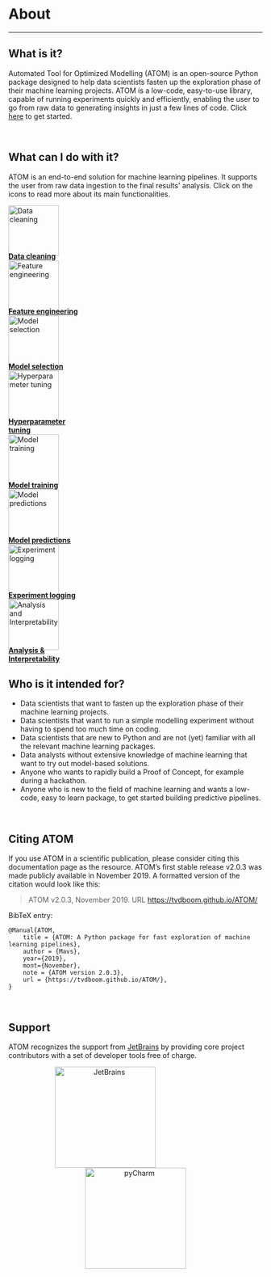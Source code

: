 # About
-------

## What is it?

Automated Tool for Optimized Modelling (ATOM) is an open-source
Python package designed to help data scientists fasten up the
exploration phase of their machine learning projects. ATOM is a
low-code, easy-to-use library, capable of running experiments
quickly and efficiently, enabling the user to go from raw data
to generating insights in just a few lines of code. Click
[here](../getting_started) to get started.

<br>

## What can I do with it?

ATOM is an end-to-end solution for machine learning pipelines. It supports
the user from raw data ingestion to the final results' analysis. Click on
the icons to read more about its main functionalities.

<div class="row">
  <div class="column">
    <a href="../user_guide/data_cleaning" draggable="false">
      <img src="../img/icons/icon_1.svg" alt="Data cleaning" width="100px" height="100px" draggable="false">
      <figcaption style="margin-top: -8px"><strong>Data cleaning</strong></figcaption>
    </a>
  </div>
  <div class="column">
    <a href="../user_guide/feature_engineering" draggable="false">
        <img src="../img/icons/icon_2.svg" alt="Feature engineering" width="100px" height="100px" draggable="false">
        <figcaption style="margin-top: -8px"><strong>Feature engineering</strong></figcaption>
    </a>
  </div>
  <div class="column">
    <a href="../user_guide/models" draggable="false">
      <img src="../img/icons/icon_3.svg" alt="Model selection" width="100px" height="100px" draggable="false">
      <figcaption style="margin-top: -8px"><strong>Model selection</strong></figcaption>
    </a>
  </div>
  <div class="column">
    <a href="../user_guide/training/#hyperparameter-tuning" draggable="false">
      <img src="../img/icons/icon_4.svg" alt="Hyperparameter tuning" width="100px" height="100px" draggable="false">
      <figcaption style="margin-top: -8px"><strong>Hyperparameter<br>tuning</strong></figcaption>
    </a>
  </div>
</div>
<div class="row">
  <div class="column">
    <a href="../user_guide/training" draggable="false">
      <img src="../img/icons/icon_5.svg" alt="Model training" width="100px" height="100px" draggable="false">
      <figcaption style="margin-top: -8px"><strong>Model training</strong></figcaption>
    </a>
  </div>
  <div class="column">
    <a href="../user_guide/predicting" draggable="false">
      <img src="../img/icons/icon_6.svg" alt="Model predictions" width="100px" height="100px" draggable="false">
      <figcaption style="margin-top: -8px"><strong>Model predictions</strong></figcaption>
    </a>
  </div>
  <div class="column">
    <a href="../user_guide/logging" draggable="false">
      <img src="../img/icons/icon_7.svg" alt="Experiment logging" width="100px" height="100px" draggable="false">
      <figcaption style="margin-top: -8px"><strong>Experiment logging</strong></figcaption>
    </a>
  </div>
  <div class="column">
    <a href="../user_guide/plots" draggable="false">
      <img src="../img/icons/icon_8.svg" alt="Analysis and Interpretability" width="100px" height="100px" draggable="false">
      <figcaption style="margin-top: -8px"><strong>Analysis &<br>Interpretability</strong></figcaption>
    </a>
  </div>
</div>


## Who is it intended for?

* Data scientists that want to fasten up the exploration phase of their machine
  learning projects.
* Data scientists that want to run a simple modelling experiment without having
  to spend too much time on coding.
* Data scientists that are new to Python and are not (yet) familiar with all
  the relevant machine learning packages.
* Data analysts without extensive knowledge of machine learning that want to
  try out model-based solutions.
* Anyone who wants to rapidly build a Proof of Concept, for example during a hackathon.
* Anyone who is new to the field of machine learning and wants a low-code,
  easy to learn package, to get started building predictive pipelines.


<br>

## Citing ATOM

If you use ATOM in a scientific publication, please consider citing this
documentation page as the resource.  ATOM’s first stable release v2.0.3
was made publicly available in November 2019. A formatted version of the
citation would look like this:

> ATOM v2.0.3, November 2019. URL <https://tvdboom.github.io/ATOM/>

BibTeX entry:

```
@Manual{ATOM,
    title = {ATOM: A Python package for fast exploration of machine learning pipelines},
    author = {Mavs},
    year={2019},
    mont={November},
    note = {ATOM version 2.0.3},
    url = {https://tvdboom.github.io/ATOM/},
}
```
<br>

## Support

ATOM recognizes the support from [JetBrains](http://www.jetbrains.com) by providing
core project contributors with a set of developer tools free of charge.

<div align="center">
    <a href="https://www.jetbrains.com" draggable="false"><img src="../img/jetbrains.png" alt="JetBrains" height="200" width="200" style="margin-right:120px" draggable="false"/></a>
    <a href="https://www.jetbrains.com/pycharm/" draggable="false"><img src="../img/pycharm.png" alt="pyCharm" height="200" width="200" draggable="false"/></a>
</div>